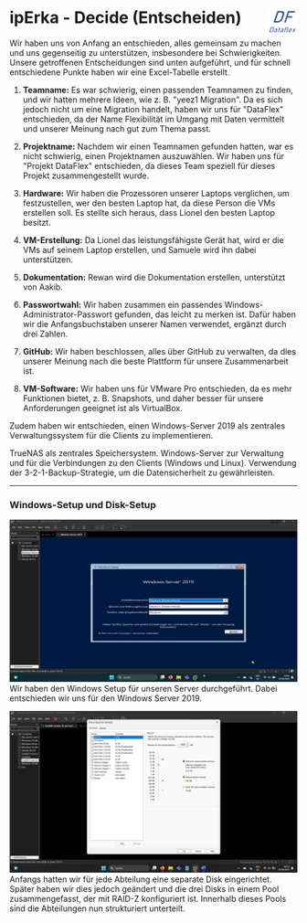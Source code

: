 # ipErka - Decide (Entscheiden)  <img src="https://github.com/ironflipper/DataFlex/blob/main/Dokumentationen/iperka/Images/LOGO.png" alt="DataFlex Logo" align="right" width="50"/>

Wir haben uns von Anfang an entschieden, alles gemeinsam zu machen und uns gegenseitig zu unterstützen, insbesondere bei Schwierigkeiten. Unsere getroffenen Entscheidungen sind unten aufgeführt, und für schnell entschiedene Punkte haben wir eine Excel-Tabelle erstellt.

1. **Teamname:** Es war schwierig, einen passenden Teamnamen zu finden, und wir hatten mehrere Ideen, wie z. B. "yeez1 Migration". Da es sich jedoch nicht um eine Migration handelt, haben wir uns für "DataFlex" entschieden, da der Name Flexibilität im Umgang mit Daten vermittelt und unserer Meinung nach gut zum Thema passt.

2. **Projektname:** Nachdem wir einen Teamnamen gefunden hatten, war es nicht schwierig, einen Projektnamen auszuwählen. Wir haben uns für "Projekt DataFlex" entschieden, da dieses Team speziell für dieses Projekt zusammengestellt wurde.

3. **Hardware:** Wir haben die Prozessoren unserer Laptops verglichen, um festzustellen, wer den besten Laptop hat, da diese Person die VMs erstellen soll. Es stellte sich heraus, dass Lionel den besten Laptop besitzt.

4. **VM-Erstellung:** Da Lionel das leistungsfähigste Gerät hat, wird er die VMs auf seinem Laptop erstellen, und Samuele wird ihn dabei unterstützen.

5. **Dokumentation:** Rewan wird die Dokumentation erstellen, unterstützt von Aakib.

6. **Passwortwahl:** Wir haben zusammen ein passendes Windows-Administrator-Passwort gefunden, das leicht zu merken ist. Dafür haben wir die Anfangsbuchstaben unserer Namen verwendet, ergänzt durch drei Zahlen.

7. **GitHub:** Wir haben beschlossen, alles über GitHub zu verwalten, da dies unserer Meinung nach die beste Plattform für unsere Zusammenarbeit ist.

8. **VM-Software:** Wir haben uns für VMware Pro entschieden, da es mehr Funktionen bietet, z. B. Snapshots, und daher besser für unsere Anforderungen geeignet ist als VirtualBox.

Zudem haben wir entschieden, einen Windows-Server 2019 als zentrales Verwaltungssystem für die Clients zu implementieren.

TrueNAS als zentrales Speichersystem.
Windows-Server zur Verwaltung und für die Verbindungen zu den Clients (Windows und Linux).
Verwendung der 3-2-1-Backup-Strategie, um die Datensicherheit zu gewährleisten.

---

### Windows-Setup und Disk-Setup 

![Windows Setup](https://github.com/ironflipper/DataFlex/blob/main/Dokumentationen/iperka/Images/Bild.png)  
Wir haben den Windows Setup für unseren Server durchgeführt. Dabei entschieden wir uns für den Windows Server 2019.

![RAID-Z Pool](https://github.com/ironflipper/DataFlex/blob/main/Dokumentationen/iperka/Images/Bild%20(5).png)  
Anfangs hatten wir für jede Abteilung eine separate Disk eingerichtet. Später haben wir dies jedoch geändert und die drei Disks in einem Pool zusammengefasst, der mit RAID-Z konfiguriert ist. Innerhalb dieses Pools sind die Abteilungen nun strukturiert unterteilt.
